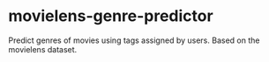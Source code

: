 # movielens-genre-predictor
Predict genres of movies using tags assigned by users. Based on the movielens dataset.
